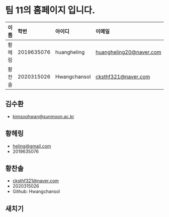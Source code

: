 # 팀 11의 홈페이지 입니다.

| 이름 | 학번 | 아이디 | 이메일 |
|:-------|:------|:----|:----|
| 황헤링 | 2019635076 | huangheling | huangheling20@naver.com |
| 황찬솔 | 2020315026 | Hwangchansol | cksthf321@naver.com |


## 김수환
- kimsoohwan@sunmoon.ac.kr

## 황헤링 
- heling@gmail.com
- 2019635076

## 황찬솔
- cksthf321@naver.com
- 2020315026
- Github: Hwangchansol

## 새치기